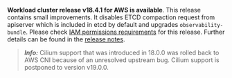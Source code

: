 **Workload cluster release v18.4.1 for AWS is available**. This release contains small improvements. It disables ETCD compaction request from apiserver which is included in etcd by default and upgrades `observability-bundle`. Please check [IAM permissions requirements](https://github.com/giantswarm/giantswarm-aws-account-prerequisites/blob/master/CHANGELOG.md#320---2023-04-27) for this release. Further details can be found in the [release notes](https://docs.giantswarm.io/changes/workload-cluster-releases-aws/releases/aws-v18.4.1/).

> **_Info:_** Cilium support that was introduced in 18.0.0 was rolled back to AWS CNI because of an unresolved upstream bug. Cilium support is postponed to version v19.0.0.
